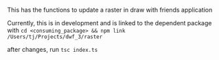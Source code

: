 This has the functions to update a raster in draw with friends application

Currently, this is in development and is linked to the dependent package with `cd <consuming_package> && npm link /Users/tj/Projects/dwf_3/raster`

after changes, run `tsc index.ts`
